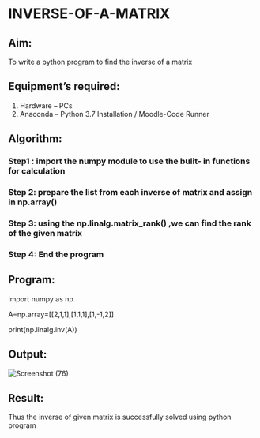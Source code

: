 # INVERSE-OF-A-MATRIX
## Aim:
To write a python program to find the inverse of a matrix
## Equipment’s required:
1. 	Hardware – PCs
2. 	Anaconda – Python 3.7 Installation / Moodle-Code Runner
## Algorithm:
### Step1 : import the numpy module to use the bulit- in functions for calculation
### Step 2: prepare the list from each inverse of matrix and assign in np.array()
### Step 3: using the np.linalg.matrix_rank() ,we can find the rank of the given matrix
### Step 4: End the program

## Program:

import numpy as np

A=np.array=[[2,1,1],[1,1,1],[1,-1,2]]

print(np.linalg.inv(A))


## Output:


![Screenshot (76)](https://github.com/Anusharonselva/INVERSE-OF-A-MATRIX/assets/119405600/5627789a-3914-4458-a852-f5453489f4f7)


## Result:
Thus the inverse of given matrix is successfully solved using python program
